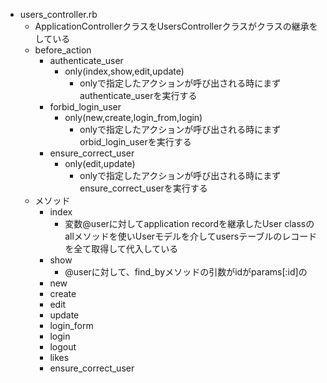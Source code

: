 - users_controller.rb
  - ApplicationControllerクラスをUsersControllerクラスがクラスの継承をしている
  - before_action
    - authenticate_user
      - only(index,show,edit,update)
        - onlyで指定したアクションが呼び出される時にまずauthenticate_userを実行する
    - forbid_login_user
      - only(new,create,login_from,login)
        - onlyで指定したアクションが呼び出される時にまずorbid_login_userを実行する
    - ensure_correct_user
      - only(edit,update)
        - onlyで指定したアクションが呼び出される時にまずensure_correct_userを実行する
  - メソッド
    - index
      - 変数@userに対してapplication recordを継承したUser classのallメソッドを使いUserモデルを介してusersテーブルのレコードを全て取得して代入している
    - show
      - @userに対して、find_byメソッドの引数がidがparams[:id]の
    - new
    - create
    - edit
    - update
    - login_form
    - login
    - logout
    - likes
    - ensure_correct_user